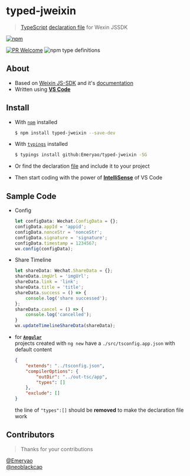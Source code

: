 # typed-jweixin

> [TypeScript](http://www.typescriptlang.org/index.html) [declaration file](http://www.typescriptlang.org/docs/handbook/writing-declaration-files.html) for Wexin JSSDK

[![npm](https://img.shields.io/npm/v/@jeff-tian/typed-jweixin.svg?style=for-the-badge)](https://www.npmjs.com/package/@jeff-tian/typed-jweixin)

[![PR Welcome](https://img.shields.io/badge/PR-welcome-blue.svg?longCache=true&style=for-the-badge)](https://github.com/jeff-tian/typed-jweixin/pulls)
![npm type definitions](https://img.shields.io/npm/types/chalk.svg?style=for-the-badge)

## About
* Based on [Weixin JS-SDK](http://res.wx.qq.com/open/js/jweixin-1.4.0.js) and it's [documentation](https://mp.weixin.qq.com/wiki?t=resource/res_main&id=mp1421141115)
* Written using **[VS Code](https://code.visualstudio.com/)**

## Install
* With [`npm`](https://www.npmjs.com/) installed  
    ```sh
    $ npm install typed-jweixin --save-dev
    ```
* With [`typings`](https://github.com/typings/typings) installed  
    ```sh
    $ typings install github:Emeryao/typed-jweixin -SG
    ```
* Or find the declaration [file](./jweixin.d.ts) and include it to your project

* Then start coding with the power of **[IntelliSense](https://code.visualstudio.com/#meet-intellisense)** of VS Code

## Sample Code

* Config
    ```typescript
    let configData: Wechat.ConfigData = {};
    configData.appId = 'appid';
    configData.nonceStr = 'nonceStr';
    configData.signature = 'signature';
    configData.timestamp = 1234567;
    wx.config(configData);
    ```

* Share Timeline
    ```typescript
    let shareData: Wechat.ShareData = {};
    shareData.imgUrl = 'imgUrl';
    shareData.link = 'link';
    shareData.title = 'title';
    shareData.success = () => {
        console.log('share successed');
    };
    shareData.cancel = () => {
        console.log('cancelled');
    }
    wx.updateTimelineShareData(shareData);
    ```

* for **[`Angular`](https://angular.io)**  
    projects created with `ng new` have a `./src/tsconfig.app.json` with default content
    ```json
    {
        "extends": "../tsconfig.json",
        "compilerOptions": {
            "outDir": "../out-tsc/app",
            "types": []
        },
        "exclude": []
    }
    ```
    the line of `"types":[]` should be **removed** to make the declaration file work

## Contributors
> Thanks for your contributions

[@Emeryao](https://github.com/Emeryao)  
[@neoblackcap](https://github.com/neoblackcap)
